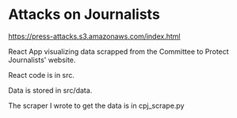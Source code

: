 # Attacks on Journalists

https://press-attacks.s3.amazonaws.com/index.html

React App visualizing data scrapped from the Committee to Protect Journalists' website.

React code is in src.

Data is stored in src/data.

The scraper I wrote to get the data is in cpj_scrape.py

